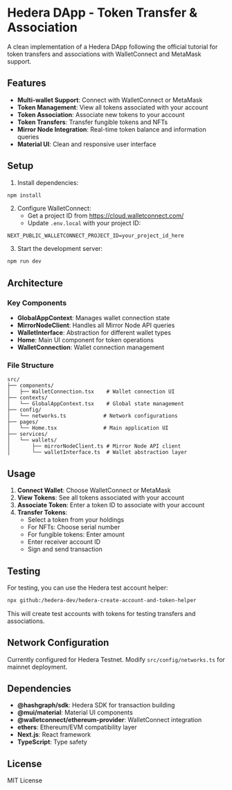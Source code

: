 # Hedera DApp - Token Transfer & Association

A clean implementation of a Hedera DApp following the official tutorial for token transfers and associations with WalletConnect and MetaMask support.

## Features

- **Multi-wallet Support**: Connect with WalletConnect or MetaMask
- **Token Management**: View all tokens associated with your account
- **Token Association**: Associate new tokens to your account
- **Token Transfers**: Transfer fungible tokens and NFTs
- **Mirror Node Integration**: Real-time token balance and information queries
- **Material UI**: Clean and responsive user interface

## Setup

1. Install dependencies:
```bash
npm install
```

2. Configure WalletConnect:
   - Get a project ID from https://cloud.walletconnect.com/
   - Update `.env.local` with your project ID:
```
NEXT_PUBLIC_WALLETCONNECT_PROJECT_ID=your_project_id_here
```

3. Start the development server:
```bash
npm run dev
```

## Architecture

### Key Components

- **GlobalAppContext**: Manages wallet connection state
- **MirrorNodeClient**: Handles all Mirror Node API queries
- **WalletInterface**: Abstraction for different wallet types
- **Home**: Main UI component for token operations
- **WalletConnection**: Wallet connection management

### File Structure

```
src/
├── components/
│   ├── WalletConnection.tsx    # Wallet connection UI
├── contexts/
│   └── GlobalAppContext.tsx    # Global state management
├── config/
│   └── networks.ts            # Network configurations
├── pages/
│   └── Home.tsx               # Main application UI
├── services/
│   └── wallets/
│       ├── mirrorNodeClient.ts # Mirror Node API client
│       └── walletInterface.ts  # Wallet abstraction layer
```

## Usage

1. **Connect Wallet**: Choose WalletConnect or MetaMask
2. **View Tokens**: See all tokens associated with your account
3. **Associate Token**: Enter a token ID to associate with your account
4. **Transfer Tokens**: 
   - Select a token from your holdings
   - For NFTs: Choose serial number
   - For fungible tokens: Enter amount
   - Enter receiver account ID
   - Sign and send transaction

## Testing

For testing, you can use the Hedera test account helper:

```bash
npx github:/hedera-dev/hedera-create-account-and-token-helper
```

This will create test accounts with tokens for testing transfers and associations.

## Network Configuration

Currently configured for Hedera Testnet. Modify `src/config/networks.ts` for mainnet deployment.

## Dependencies

- **@hashgraph/sdk**: Hedera SDK for transaction building
- **@mui/material**: Material UI components
- **@walletconnect/ethereum-provider**: WalletConnect integration
- **ethers**: Ethereum/EVM compatibility layer
- **Next.js**: React framework
- **TypeScript**: Type safety

## License

MIT License